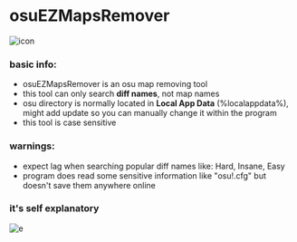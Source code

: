 # osuEZMapsRemover
![icon](https://i.imgur.com/0UKW0ul.png)
### basic info:
- osuEZMapsRemover is an osu map removing tool
- this tool can only search **diff names**, not map names
- osu directory is normally located in **Local App Data** (%localappdata%), might add update so you can manually change it within the program
- this tool is case sensitive
### warnings:
- expect lag when searching popular diff names like: Hard, Insane, Easy
- program does read some sensitive information like "osu!.cfg" but doesn't save them anywhere online
### it's self explanatory
![e](https://i.imgur.com/KEN3FiQ.png)
